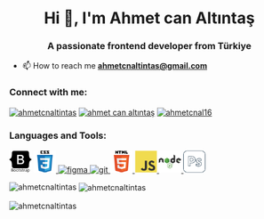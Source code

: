 
<h1 align="center">Hi 👋, I'm Ahmet can Altıntaş</h1>
<h3 align="center">A passionate frontend developer from Türkiye</h3>

- 📫 How to reach me **ahmetcnaltintas@gmail.com**

<h3 align="left">Connect with me:</h3>
<p align="left">
<a href="https://codepen.io/ahmetcnaltintas" target="blank"><img align="center" src="https://raw.githubusercontent.com/rahuldkjain/github-profile-readme-generator/master/src/images/icons/Social/codepen.svg" alt="ahmetcnaltintas" height="30" width="40" /></a>
<a href="[[https://linkedin.com/in/ahmet can altıntaş](https://www.linkedin.com/in/ahmet-can-alt%C4%B1nta%C5%9F-320275284/)](https://www.linkedin.com/in/ahmet-can-alt%C4%B1nta%C5%9F-320275284/overlay/about-this-profile/?lipi=urn%3Ali%3Apage%3Ad_flagship3_profile_view_base%3Bv5bQOtdiT3aGZQt8Ari6Eg%3D%3D)" target="blank"><img align="center" src="https://raw.githubusercontent.com/rahuldkjain/github-profile-readme-generator/master/src/images/icons/Social/linked-in-alt.svg" alt="ahmet can altıntaş" height="30" width="40" /></a>
<a href="https://instagram.com/ahmetcnal16" target="blank"><img align="center" src="https://raw.githubusercontent.com/rahuldkjain/github-profile-readme-generator/master/src/images/icons/Social/instagram.svg" alt="ahmetcnal16" height="30" width="40" /></a>
</p>

<h3 align="left">Languages and Tools:</h3>
 <img src="https://raw.githubusercontent.com/devicons/devicon/master/icons/bootstrap/bootstrap-plain-wordmark.svg" alt="bootstrap" width="40" height="40"/> </a> <a href="https://www.w3schools.com/css/" target="_blank" rel="noreferrer"> <img src="https://raw.githubusercontent.com/devicons/devicon/master/icons/css3/css3-original-wordmark.svg" alt="css3" width="40" height="40"/> </a> <a href="https://www.figma.com/" target="_blank" rel="noreferrer"> <img src="https://www.vectorlogo.zone/logos/figma/figma-icon.svg" alt="figma" width="40" height="40"/> </a> <a href="https://git-scm.com/" target="_blank" rel="noreferrer"> <img src="https://www.vectorlogo.zone/logos/git-scm/git-scm-icon.svg" alt="git" width="40" height="40"/> </a> <a href="https://www.w3.org/html/" target="_blank" rel="noreferrer"> <img src="https://raw.githubusercontent.com/devicons/devicon/master/icons/html5/html5-original-wordmark.svg" alt="html5" width="40" height="40"/> </a> <a href="https://developer.mozilla.org/en-US/docs/Web/JavaScript" target="_blank" rel="noreferrer"> <img src="https://raw.githubusercontent.com/devicons/devicon/master/icons/javascript/javascript-original.svg" alt="javascript" width="40" height="40"/> </a> <a href="https://nodejs.org" target="_blank" rel="noreferrer"> <img src="https://raw.githubusercontent.com/devicons/devicon/master/icons/nodejs/nodejs-original-wordmark.svg" alt="nodejs" width="40" height="40"/> </a> <a href="https://www.photoshop.com/en" target="_blank" rel="noreferrer"> <img src="https://raw.githubusercontent.com/devicons/devicon/master/icons/photoshop/photoshop-line.svg" alt="photoshop" width="40" height="40"/> </a> </p>

<p><img align="left" src="https://github-readme-stats.vercel.app/api/top-langs?username=ahmetcnaltintas&show_icons=true&locale=en&layout=compact" alt="ahmetcnaltintas" /></p>

<p>&nbsp;<img align="center" src="https://github-readme-stats.vercel.app/api?username=ahmetcnaltintas&show_icons=true&locale=en" alt="ahmetcnaltintas" /></p>

<p><img align="center" src="https://github-readme-streak-stats.herokuapp.com/?user=ahmetcnaltintas&" alt="ahmetcnaltintas" /></p>
